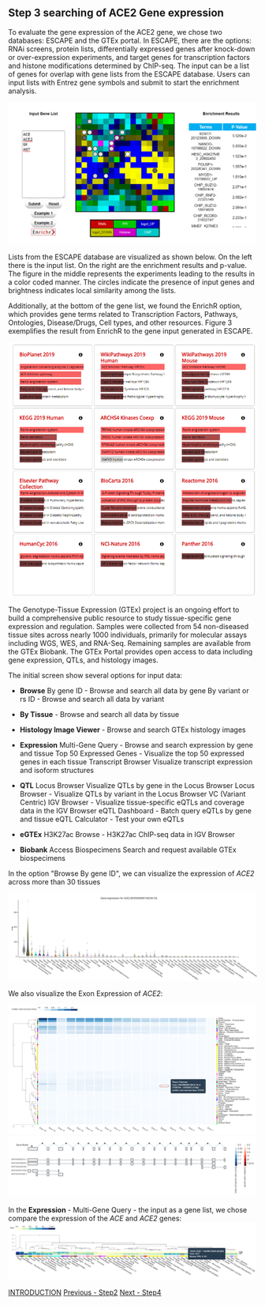 ## Step 3 searching of ACE2 Gene expression

To evaluate the gene expression of the ACE2 gene, we chose two databases: ESCAPE and the GTEx portal. In ESCAPE, there are the options: RNAi screens, protein lists, differentially expressed genes after knock-down or over-expression experiments, and target genes for transcription factors and histone modifications determined by ChIP-seq. The input can be  a list of genes for overlap with gene lists from the ESCAPE database. Users can input lists with Entrez gene symbols and submit to start the enrichment analysis. 

<img src= "./images/escape-output.PNG"> 

Lists from the ESCAPE database are visualized as shown below. On the left there is the input list. On the right are the enrichment results and p-value. The figure in the middle represents the experiments leading to the results in a color coded manner. The circles indicate the presence of input genes and brightness indicates local similarity among the lists.

Additionally, at the bottom of the gene list, we found the EnrichR option, which provides gene terms related to Transcription Factors, Pathways, Ontologies, Disease/Drugs, Cell types, and other resources. Figure 3 exemplifies the result from EnrichR to the gene input generated in ESCAPE.


<img src= "./images/escape-enrichr.PNG"> 

The Genotype-Tissue Expression (GTEx) project is an ongoing effort to build a comprehensive public resource to study tissue-specific gene expression and regulation. Samples were collected from 54 non-diseased tissue sites across nearly 1000 individuals, primarily for molecular assays including WGS, WES, and RNA-Seq. Remaining samples are available from the GTEx Biobank. The GTEx Portal provides open access to data including gene expression, QTLs, and histology images.

The initial screen show several options for input data:
* **Browse**  By gene ID - Browse and search all data by gene
              By variant or rs ID - Browse and search all data by variant
              
* **By Tissue** - 	Browse and search all data by tissue
* **Histology Image Viewer**	- Browse and search GTEx histology images
* **Expression** 
              Multi-Gene Query - Browse and search expression by gene and tissue
              Top 50 Expressed Genes - Visualize the top 50 expressed genes in each tissue
              Transcript Browser	Visualize transcript expression and isoform structures
* **QTL**
              Locus Browser	Visualize QTLs by gene in the Locus Browser
              Locus Browser - Visualize QTLs by variant in the Locus Browser VC (Variant Centric)
              IGV Browser	 - Visualize tissue-specific eQTLs and coverage data in the IGV Browser
              eQTL Dashboard	- Batch query eQTLs by gene and tissue
              eQTL Calculator	- Test your own eQTLs
* **eGTEx**
              H3K27ac	Browse - H3K27ac ChIP-seq data in IGV Browser
* **Biobank**
              Access Biospecimens	Search and request available GTEx biospecimens

In the option "Browse By gene ID", we can visualize the expression of *ACE2* across more than 30 tissues

<img src= "./images/gene-exp-plot.svg"> 

We also visualize the Exon Expression of *ACE2*:

<img src= "./images/gtex-exon-expression.PNG"> 
<img src= "./images/gtex-gene-model-exon.PNG"> 

In the **Expression** - Multi-Gene Query - the input as a gene list, we chose compare the expression of the *ACE* and *ACE2* genes:
<img src= "./images/gtex-multiquerygene.PNG"> 

[INTRODUCTION](./index.md)        [Previous - Step2](./page2.md)             [Next - Step4](./page4.md)
